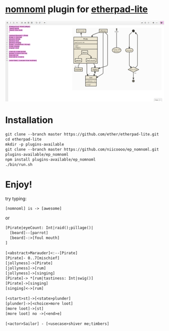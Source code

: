 
# [nomnoml](http://www.nomnoml.com/) plugin for [etherpad-lite](https://github.com/ether/etherpad-lite)

![screendump](assets/screendump.png)

# Installation
```
git clone --branch master https://github.com/ether/etherpad-lite.git
cd etherpad-lite
mkdir -p plugins-available
git clone --branch master https://github.com/niicoooo/ep_nomnoml.git plugins-available/ep_nomnoml
npm install plugins-available/ep_nomnoml
./bin/run.sh
```

# Enjoy!

try typing:
```
[nomnoml] is -> [awesome]
```
or
```
[Pirate|eyeCount: Int|raid();pillage()|
  [beard]--[parrot]
  [beard]-:>[foul mouth]
]

[<abstract>Marauder]<:--[Pirate]
[Pirate]- 0..7[mischief]
[jollyness]->[Pirate]
[jollyness]->[rum]
[jollyness]->[singing]
[Pirate]-> *[rum|tastiness: Int|swig()]
[Pirate]->[singing]
[singing]<->[rum]

[<start>st]->[<state>plunder]
[plunder]->[<choice>more loot]
[more loot]->[st]
[more loot] no ->[<end>e]

[<actor>Sailor] - [<usecase>shiver me;timbers]
```
